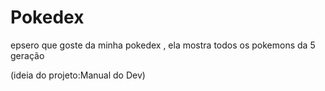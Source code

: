 # Pokedex
epsero que goste da minha pokedex , ela mostra todos os pokemons da 5 geração


(ideia do projeto:Manual do Dev)

